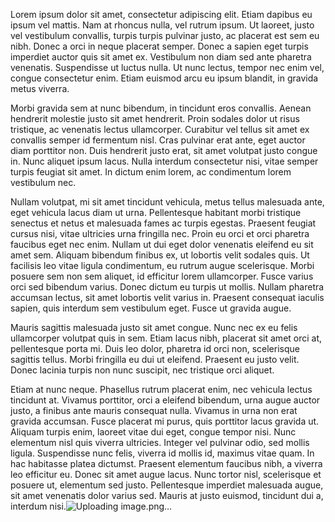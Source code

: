 Lorem ipsum dolor sit amet, consectetur adipiscing elit. Etiam dapibus eu ipsum vel mattis. Nam at rhoncus nulla, vel rutrum ipsum. Ut laoreet, justo vel vestibulum convallis, turpis turpis pulvinar justo, ac placerat est sem eu nibh. Donec a orci in neque placerat semper. Donec a sapien eget turpis imperdiet auctor quis sit amet ex. Vestibulum non diam sed ante pharetra venenatis. Suspendisse ut luctus nulla. Ut nunc lectus, tempor nec enim vel, congue consectetur enim. Etiam euismod arcu eu ipsum blandit, in gravida metus viverra.

Morbi gravida sem at nunc bibendum, in tincidunt eros convallis. Aenean hendrerit molestie justo sit amet hendrerit. Proin sodales dolor ut risus tristique, ac venenatis lectus ullamcorper. Curabitur vel tellus sit amet ex convallis semper id fermentum nisl. Cras pulvinar erat ante, eget auctor diam porttitor non. Duis hendrerit justo erat, sit amet volutpat justo congue in. Nunc aliquet ipsum lacus. Nulla interdum consectetur nisi, vitae semper turpis feugiat sit amet. In dictum enim lorem, ac condimentum lorem vestibulum nec.

Nullam volutpat, mi sit amet tincidunt vehicula, metus tellus malesuada ante, eget vehicula lacus diam ut urna. Pellentesque habitant morbi tristique senectus et netus et malesuada fames ac turpis egestas. Praesent feugiat cursus nisi, vitae ultricies urna fringilla nec. Proin eu orci et orci pharetra faucibus eget nec enim. Nullam ut dui eget dolor venenatis eleifend eu sit amet sem. Aliquam bibendum finibus ex, ut lobortis velit sodales quis. Ut facilisis leo vitae ligula condimentum, eu rutrum augue scelerisque. Morbi posuere sem non sem aliquet, id efficitur lorem ullamcorper. Fusce varius orci sed bibendum varius. Donec dictum eu turpis ut mollis. Nullam pharetra accumsan lectus, sit amet lobortis velit varius in. Praesent consequat iaculis sapien, quis interdum sem vestibulum eget. Fusce ut gravida augue.

Mauris sagittis malesuada justo sit amet congue. Nunc nec ex eu felis ullamcorper volutpat quis in sem. Etiam lacus nibh, placerat sit amet orci at, pellentesque porta mi. Duis leo dolor, pharetra id orci non, scelerisque sagittis tellus. Morbi fringilla eu dui ut eleifend. Praesent eu justo velit. Donec lacinia turpis non nunc suscipit, nec tristique orci aliquet.

Etiam at nunc neque. Phasellus rutrum placerat enim, nec vehicula lectus tincidunt at. Vivamus porttitor, orci a eleifend bibendum, urna augue auctor justo, a finibus ante mauris consequat nulla. Vivamus in urna non erat gravida accumsan. Fusce placerat mi purus, quis porttitor lacus gravida ut. Aliquam turpis enim, laoreet vitae dui eget, congue tempor nisi. Nunc elementum nisl quis viverra ultricies. Integer vel pulvinar odio, sed mollis ligula. Suspendisse nunc felis, viverra id mollis id, maximus vitae quam. In hac habitasse platea dictumst. Praesent elementum faucibus nibh, a viverra leo efficitur eu. Donec sit amet augue lacus. Nunc tortor nisl, scelerisque et posuere ut, elementum sed justo. Pellentesque imperdiet malesuada augue, sit amet venenatis dolor varius sed. Mauris at justo euismod, tincidunt dui a, interdum nisi.![Uploading image.png…]()
